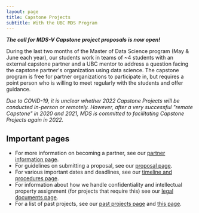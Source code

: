 ```yaml
---
layout: page
title: Capstone Projects
subtitle: With the UBC MDS Program
---
```


**_The call for MDS-V Capstone project proposals is now open!_**

During the last two months of the Master of Data Science program (May & June each year), our students work in teams of ~4 students with an external capstone partner and a UBC mentor to address a question facing the capstone partner's organization using data science. The capstone program is free for partner organizations to participate in, but requires a point person who is willing to meet regularly with the students and offer guidance.

*Due to COVID-19, it is unclear whether 2022 Capstone Projects will be conducted in-person or remotely. However, after a very successful "remote Capstone" in 2020 and 2021, MDS is committed to facilitating Capstone Projects again in 2022.*

## Important pages

- For more information on becoming a partner, see our [partner information page](/capstone/partner_info).
- For guidelines on submitting a proposal, see our [proposal page](/capstone/proposal).
- For various important dates and deadlines, see our [timeline and procedures page](/capstone/timeline).
- For information about how we handle confidentiality and intellectual property assignment (for projects that require this) see our [legal documents page](/capstone/guide-to-mutual-nda-ip/).
- For a list of past projects, see our [past projects page](/capstone/past_projects) and [this page](https://masterdatascience.ubc.ca/why-ubc/partners).
